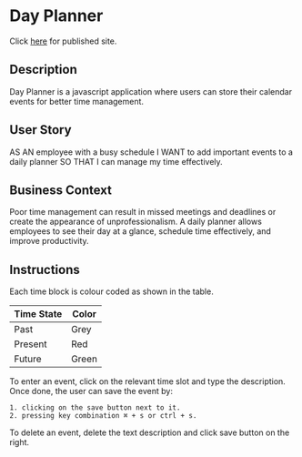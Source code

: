 # Day Planner

Click [here](https://cynwong.github.io/MonashBootcampWeek5/) for published site. 


## Description

Day Planner is a javascript application where users can store their calendar events for better time management.

## User Story

AS AN employee with a busy schedule
I WANT to add important events to a daily planner
SO THAT I can manage my time effectively.

## Business Context

Poor time management can result in missed meetings and deadlines or create the appearance of unprofessionalism. A daily planner allows employees to see their day at a glance, schedule time effectively, and improve productivity.

## Instructions

Each time block is colour coded as shown in the table.

Time State | Color
---| ---
Past | Grey
Present | Red
Future | Green

To enter an event, click on the relevant time slot and type the description. Once done, the user can save the event by:

    1. clicking on the save button next to it.
    2. pressing key combination ⌘ + s or ctrl + s.

To delete an event, delete the text description and click save button on the right.
